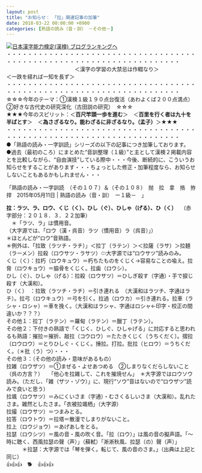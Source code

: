 ```yaml
---
layout: post
title: "お知らせ：　「拉」関連記事の加筆"
date: 2018-03-22 00:00:00 +0900
categories: [熟語の読み（音・訓）　－その他－]
---
```


[![](/syuusyuu9701/assets/images/お知らせ：-「拉」関連記事の加筆-br_c_3028_1.gif)](http://blog.with2.net/link.php?1659096:3028 "日本漢字能力検定(漢検) ブログランキングへ")[日本漢字能力検定(漢検) ブログランキングへ](http://blog.with2.net/link.php?1659096:3028)  
・・・・・・・・・・・・・・・・・・・・・・・・・・・・・・・・・・・・・・・・・・・・・・・・・・・・・・・・・・・・・・・・・・・・・  
　　　　　　　　　　　　　＜漢字の学習の大禁忌は作輟なり＞　　　　　　　　　＜一跌を経れば一知を長ず＞  
・・・・・・・・・・・・・・・・・・・・・・・・・・・・・・・・・・・・・・・・・・・・・・・・・・・・・・・・・・・・・・・・・・・・・  
☆☆☆今年のテーマ：①漢検１級１９０点台復活（あわよくば２００点満点）　②好きな古代史の研究深化（古田説の研究）　☆☆☆  
★★★今年のスピリット：＜**百尺竿頭一歩を進む**＞　＜**百里を行く者は九十を半ばとす**＞　＜**為さざるなり。能わざるに非ざるなり。（孟子）**＞★★★  
・・・・・・・・・・・・・・・・・・・・・・・・・・・・・・・・・・・・・・・・・・・・・・・・・・・・・・・・・・・・・・・・・・・・・  
●「熟語の読み・一字訓読」シリーズの以下の記事につき加筆しております。  
●過去（最初のころ）にまとめた“音訓整理（１級）”と主として漢検２掲載内容とを比較しながら、“自由演技”している際中・・・今後、断続的に、こういうお知らせをすることがあります・・・ちょっとした修正・加筆程度なら、お知らせしないこともあるかもしれません・・・  
  
「熟語の読み・一字訓読　（その１０７）＆（その１０８）　抛　拉　拿　挌　拵　捍　2015年05月11日 | 熟語の読み（音・訓）　ー１級－　」  
  
**拉：ラツ、ラ、ロウ、くじ（く）、ひし（ぐ）、ひしゃ（げる）、ひ（く）** 　（赤字部分：２０１８．３．２２加筆）  
　＊「ラツ、ラ」は慣用音。  
（大字源では、「ロウ（漢・呉音）ラツ（慣用音）ラ（呉音）」）  
＊ほとんどが“ロウ”音熟語。  
＊例外は、「拉致（ラツチ・ラチ）」＜拉丁（ラテン）＞＜拉薩（ラサ）＞拉麺（ラーメン）拉殺（ロウサツ・ラサツ）⇦大字源では“ロウサツ”読みのみ。  
くじ（く）：拉朽（ロウキュウ）＝朽ちたものをくじく→容易なことの喩え。拉脅（ロウキョウ）＝脇骨をくじく。拉歯（ロウシ）。  
ひし（ぐ）、ひしゃ（げる）：拉殺（ロウサツ）＝ひしぎ殺す（字通）・手で捩じ殺す（大漢和）。  
ひ（く）　：拉致（ラツチ・ラチ）＝引き連れる　（大漢和はラツチ、字通はラチ）。拉弓（ロウキュウ）＝弓を引く。拉過（ロウカ）＝引き連れる。拉車（ラシャ・ロシャ）＝車を挽く。（大漢和はラシャ、字通はロシャ←印字・校正の間違いか？？？）  
その他１：拉丁（ラテン）＝羅甸（ラテン）＝臘丁（ラテン）。  
その他２：下付きの熟語で「くじく、ひしぐ、ひしゃげる」に対応すると思われるも熟語：摧拉＝摧折、敲拉（コウロウ）＝たたきくじく（うちくだく）。摺拉（ロウロウ）＝とりひしぐ・くじく。捶拉。打拉。批拉（ヒロウ）＝うちくだく。（＊批（う）つ）・・・  
その他３：（その他の読み・意味があるもの）  
拉雑（ロウザツ）＝①まぜる・よせあつめる　②しまりなくだらしないこと（呉の方言？）　　「他心を拉雑して、これを摧焼せん」　＊大字源ではロウソウ読み。（ただし、「雑（ザツ・ゾウ）」に、現行“ソウ”音はないので“ロウザツ”読みで良いと思う）  
拉颯（ロウサツ）＝みにくいさま（字通）・むさくるしいさま（大漢和）。乱れたさま。雑然としたさま。「衣被拉颯栖」（大字源）  
拉撮（ロウサツ）＝つまみとる。  
拉答（ロウトウ）＝拉塔＝散漫でしまりがないこと。  
拉上（ロウジョウ）＝あげあしをとる。  
拉瑟（ロウシツ）＝風の音・風の吹く音。「拉（ロウ）」は風の音の擬声語。「～時に聴く、西風拉瑟の聲（声）」（蘇軾）「淅淅秋風、拉瑟（の）聲（声）」  
　　　＊拉瑟：大字源では「琴を弾く。転じて、風の音のさま。」（出典は上記と同じ）  
👍👍👍　🐕　👍👍👍